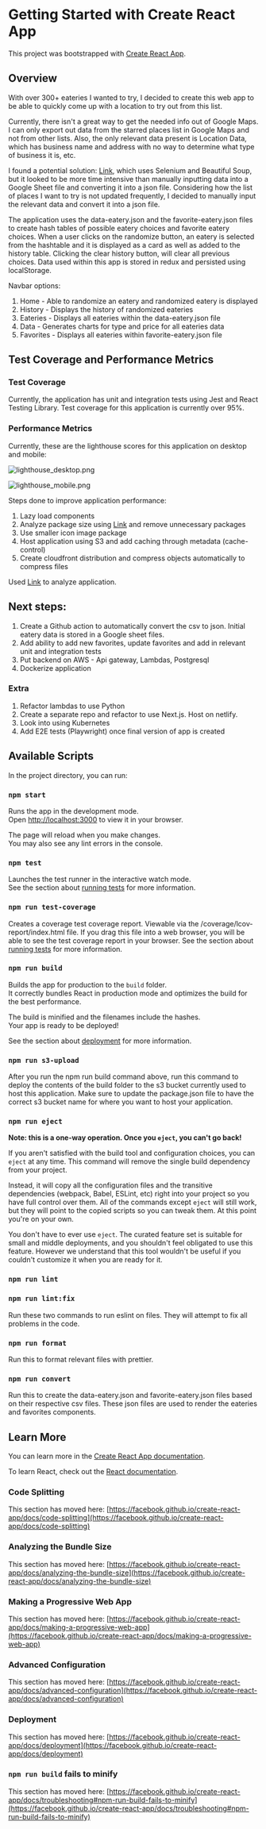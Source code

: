 # Getting Started with Create React App

This project was bootstrapped with [Create React App](https://github.com/facebook/create-react-app).

## Overview

With over 300+ eateries I wanted to try, I decided to create this web app to be able to quickly come up with a location to try out from this list.

Currently, there isn't a great way to get the needed info out of Google Maps.
I can only export out data from the starred places list in Google Maps and not from other lists.
Also, the only relevant data present is Location Data, which has business name and address with no way to determine what type of business it is, etc.

I found a potential solution: [Link](https://medium.com/codex/how-i-web-scraped-my-custom-google-maps-list-into-a-csv-file-eb1172a85bf4), which uses Selenium and Beautiful Soup, but it looked to be more time intensive than manually inputting data into a Google Sheet file and converting it into a json file.
Considering how the list of places I want to try is not updated frequently, I decided to manually input the relevant data and convert it into a json file.

The application uses the data-eatery.json and the favorite-eatery.json files to create hash tables of possible eatery choices and favorite eatery choices.
When a user clicks on the randomize button, an eatery is selected from the hashtable and it is displayed as a card as well as added to the history table.
Clicking the clear history button, will clear all previous choices.
Data used within this app is stored in redux and persisted using localStorage.

Navbar options:

1. Home - Able to randomize an eatery and randomized eatery is displayed
2. History - Displays the history of randomized eateries
3. Eateries - Displays all eateries within the data-eatery.json file
4. Data - Generates charts for type and price for all eateries data
5. Favorites - Displays all eateries within favorite-eatery.json file

## Test Coverage and Performance Metrics

### Test Coverage

Currently, the application has unit and integration tests using Jest and React Testing Library.
Test coverage for this application is currently over 95%.

### Performance Metrics

Currently, these are the lighthouse scores for this application on desktop and mobile:

![lighthouse_desktop.png](readme_images%2Flighthouse_desktop.png)

![lighthouse_mobile.png](readme_images%2Flighthouse_mobile.png)

Steps done to improve application performance:

1. Lazy load components
2. Analyze package size using [Link](https://bundlephobia.com/) and remove unnecessary packages
3. Use smaller icon image package
4. Host application using S3 and add caching through metadata (cache-control)
5. Create cloudfront distribution and compress objects automatically to compress files

Used [Link](https://pagespeed.web.dev/) to analyze application.

## Next steps:

1. Create a Github action to automatically convert the csv to json. Initial eatery data is stored in a Google sheet files.
2. Add ability to add new favorites, update favorites and add in relevant unit and integration tests
3. Put backend on AWS - Api gateway, Lambdas, Postgresql
4. Dockerize application

### Extra

1. Refactor lambdas to use Python
2. Create a separate repo and refactor to use Next.js. Host on netlify.
3. Look into using Kubernetes
4. Add E2E tests (Playwright) once final version of app is created

## Available Scripts

In the project directory, you can run:

### `npm start`

Runs the app in the development mode.\
Open [http://localhost:3000](http://localhost:3000) to view it in your browser.

The page will reload when you make changes.\
You may also see any lint errors in the console.

### `npm test`

Launches the test runner in the interactive watch mode.\
See the section about [running tests](https://facebook.github.io/create-react-app/docs/running-tests) for more information.

### `npm run test-coverage`

Creates a coverage test coverage report. Viewable via the /coverage/lcov-report/index.html file. If you drag this file into a web browser, you will be able to see the test coverage report in your browser.
See the section about [running tests](https://facebook.github.io/create-react-app/docs/running-tests) for more information.

### `npm run build`

Builds the app for production to the `build` folder.\
It correctly bundles React in production mode and optimizes the build for the best performance.

The build is minified and the filenames include the hashes.\
Your app is ready to be deployed!

See the section about [deployment](https://facebook.github.io/create-react-app/docs/deployment) for more information.

### `npm run s3-upload`

After you run the npm run build command above, run this command to deploy the contents of the build folder to the s3 bucket currently used to host this application. Make sure to update the package.json file to have the correct s3 bucket name for where you want to host your application.

### `npm run eject`

**Note: this is a one-way operation. Once you `eject`, you can't go back!**

If you aren't satisfied with the build tool and configuration choices, you can `eject` at any time. This command will remove the single build dependency from your project.

Instead, it will copy all the configuration files and the transitive dependencies (webpack, Babel, ESLint, etc) right into your project so you have full control over them. All of the commands except `eject` will still work, but they will point to the copied scripts so you can tweak them. At this point you're on your own.

You don't have to ever use `eject`. The curated feature set is suitable for small and middle deployments, and you shouldn't feel obligated to use this feature. However we understand that this tool wouldn't be useful if you couldn't customize it when you are ready for it.

### `npm run lint`

### `npm run lint:fix`

Run these two commands to run eslint on files. They will attempt to fix all problems in the code.

### `npm run format`

Run this to format relevant files with prettier.

### `npm run convert`

Run this to create the data-eatery.json and favorite-eatery.json files based on their respective csv files. These json files are used to render the eateries and favorites components.

## Learn More

You can learn more in the [Create React App documentation](https://facebook.github.io/create-react-app/docs/getting-started).

To learn React, check out the [React documentation](https://reactjs.org/).

### Code Splitting

This section has moved here: [https://facebook.github.io/create-react-app/docs/code-splitting](https://facebook.github.io/create-react-app/docs/code-splitting)

### Analyzing the Bundle Size

This section has moved here: [https://facebook.github.io/create-react-app/docs/analyzing-the-bundle-size](https://facebook.github.io/create-react-app/docs/analyzing-the-bundle-size)

### Making a Progressive Web App

This section has moved here: [https://facebook.github.io/create-react-app/docs/making-a-progressive-web-app](https://facebook.github.io/create-react-app/docs/making-a-progressive-web-app)

### Advanced Configuration

This section has moved here: [https://facebook.github.io/create-react-app/docs/advanced-configuration](https://facebook.github.io/create-react-app/docs/advanced-configuration)

### Deployment

This section has moved here: [https://facebook.github.io/create-react-app/docs/deployment](https://facebook.github.io/create-react-app/docs/deployment)

### `npm run build` fails to minify

This section has moved here: [https://facebook.github.io/create-react-app/docs/troubleshooting#npm-run-build-fails-to-minify](https://facebook.github.io/create-react-app/docs/troubleshooting#npm-run-build-fails-to-minify)

